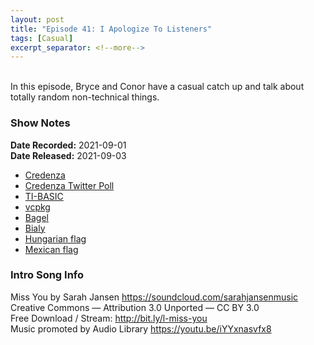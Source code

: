 ```yaml
---
layout: post
title: "Episode 41: I Apologize To Listeners"
tags: [Casual]
excerpt_separator: <!--more-->
---
```


<div id="buzzsprout-player-9134347"></div>
<script src="https://www.buzzsprout.com/1501960/9134347-i-apologize-to-listeners.js?container_id=buzzsprout-player-9134347&player=small" type="text/javascript" charset="utf-8"></script>

<br>In this episode, Bryce and Conor have a casual catch up and talk about totally random non-technical things.

<!--more-->

### Show Notes

**Date Recorded:** 2021-09-01 <br>
**Date Released:** 2021-09-03

* [Credenza](https://en.wikipedia.org/wiki/Credenza)
* [Credenza Twitter Poll](https://twitter.com/adspthepodcast/status/1433146573228179461?s=20)
* [TI-BASIC](https://en.wikipedia.org/wiki/TI-BASIC)
* [vcpkg](https://vcpkg.io/en/index.html)
* [Bagel](https://en.wikipedia.org/wiki/Bagel)
* [Bialy](https://en.wikipedia.org/wiki/Bialy_(bread))
* [Hungarian flag](https://en.wikipedia.org/wiki/Hungary)
* [Mexican flag](https://en.wikipedia.org/wiki/Mexico)

### Intro Song Info

Miss You by Sarah Jansen https://soundcloud.com/sarahjansenmusic<br>
Creative Commons — Attribution 3.0 Unported — CC BY 3.0<br>
Free Download / Stream: http://bit.ly/l-miss-you<br>
Music promoted by Audio Library https://youtu.be/iYYxnasvfx8<br>